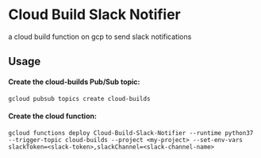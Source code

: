 # Cloud Build Slack Notifier

a cloud build function on gcp to send slack notifications 


## Usage

#### Create the cloud-builds Pub/Sub topic:
```
gcloud pubsub topics create cloud-builds
``` 

#### Create the cloud function:
  
```
gcloud functions deploy Cloud-Build-Slack-Notifier --runtime python37 --trigger-topic cloud-builds --project <my-project> --set-env-vars slackToken=<slack-token>,slackChannel=<slack-channel-name>
```

